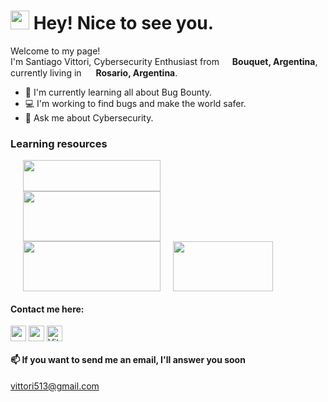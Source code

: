 <h1><img src="https://emojis.slackmojis.com/emojis/images/1531849430/4246/blob-sunglasses.gif?1531849430" width="30"/> Hey! Nice to see you.</h1>


<p>Welcome to my page! </br> I'm Santiago Vittori, Cybersecurity Enthusiast from <img src="https://image.flaticon.com/icons/png/512/3909/3909430.png" width="13"/> <b>Bouquet, Argentina</b>, currently living in <img src="https://image.flaticon.com/icons/png/512/595/595562.png" width="15"/> <b>Rosario, Argentina</b>. </p>
   
- 🌱 I'm currently learning all about Bug Bounty.
- 💻 I'm working to find bugs and make the world safer.
- 💭 Ask me about Cybersecurity.

<h3>Learning resources</h3>
<a href="https://pentesterlab.com/my" target="blank"><img src="https://assets.pentesterlab.com/logo.png" height="50" width="220" HSPACE="20"/></a><a href="https://ctfchallenge.com/challenges" target="blank"><img src="https://ctfchallenge.com/images/ctflogo-trans.png" height="80" width="220" HSPACE="20"/></a><a href="https://app.hackthebox.eu/home" target="blank"><img src="https://miro.medium.com/max/768/1*n4gSd9adtSyz10nilEDdIQ.png" height="80" width="220" HSPACE="20"/></a><a href="https://tryhackme.com/dashboard" target="blank"><img src="https://assets.tryhackme.com/img/THMlogo.png" height="80" width="160"/></a>

<h4 align="left">Contact me here:</h4>
<p align="left">
<a href="https://twitter.com/santivittori" target="blank"><img align="center" src="https://raw.githubusercontent.com/rahuldkjain/github-profile-readme-generator/master/src/images/icons/Social/twitter.svg" alt="santivittori" height="25" width="25" /></a>
<a href="https://linkedin.com/in/santiago-vittori" target="blank"><img align="center" src="https://raw.githubusercontent.com/rahuldkjain/github-profile-readme-generator/master/src/images/icons/Social/linked-in-alt.svg" alt="santiago-vittori" height="25" width="25" /></a>
<a href="https://github.com/Vittori12" target="blank"><img align="center" src="https://raw.githubusercontent.com/rahuldkjain/github-profile-readme-generator/master/src/images/icons/Social/github.svg" alt="Vittori12" height="25" width="25" /></a>
</p>   
   
#### **📫 If you want to send me an email, I'll answer you soon**
  vittori513@gmail.com
